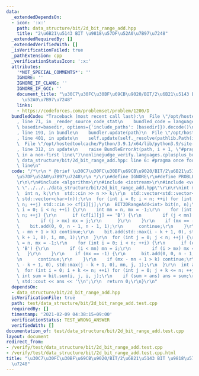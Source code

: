 ```yaml
---
data:
  _extendedDependsOn:
  - icon: ':x:'
    path: data_structure/bit/2d_bit_range_add.hpp
    title: "2\u6B21\u5143 BIT \u9818\u57DF\u52A0\u7B97\u7248"
  _extendedRequiredBy: []
  _extendedVerifiedWith: []
  _isVerificationFailed: true
  _pathExtension: cpp
  _verificationStatusIcon: ':x:'
  attributes:
    '*NOT_SPECIAL_COMMENTS*': ''
    IGNORE: ''
    IGNORE_IF_CLANG: ''
    IGNORE_IF_GCC: ''
    document_title: "\u30C7\u30FC\u30BF\u69CB\u9020/BIT/2\u6B21\u5143 BIT \u9818\u57DF\
      \u52A0\u7B97\u7248"
    links:
    - https://codeforces.com/problemset/problem/1200/D
  bundledCode: "Traceback (most recent call last):\n  File \"/opt/hostedtoolcache/Python/3.9.1/x64/lib/python3.9/site-packages/onlinejudge_verify/documentation/build.py\"\
    , line 71, in _render_source_code_stat\n    bundled_code = language.bundle(stat.path,\
    \ basedir=basedir, options={'include_paths': [basedir]}).decode()\n  File \"/opt/hostedtoolcache/Python/3.9.1/x64/lib/python3.9/site-packages/onlinejudge_verify/languages/cplusplus.py\"\
    , line 193, in bundle\n    bundler.update(path)\n  File \"/opt/hostedtoolcache/Python/3.9.1/x64/lib/python3.9/site-packages/onlinejudge_verify/languages/cplusplus_bundle.py\"\
    , line 401, in update\n    self.update(self._resolve(pathlib.Path(included), included_from=path))\n\
    \  File \"/opt/hostedtoolcache/Python/3.9.1/x64/lib/python3.9/site-packages/onlinejudge_verify/languages/cplusplus_bundle.py\"\
    , line 312, in update\n    raise BundleErrorAt(path, i + 1, \"#pragma once found\
    \ in a non-first line\")\nonlinejudge_verify.languages.cplusplus_bundle.BundleErrorAt:\
    \ data_structure/bit/2d_bit_range_add.hpp: line 6: #pragma once found in a non-first\
    \ line\n"
  code: "/*\r\n * @brief \u30C7\u30FC\u30BF\u69CB\u9020/BIT/2\u6B21\u5143 BIT \u9818\
    \u57DF\u52A0\u7B97\u7248\r\n */\r\n#define IGNORE\r\n#define PROBLEM \"https://codeforces.com/problemset/problem/1200/D\"\
    \r\n\r\n#include <algorithm>\r\n#include <iostream>\r\n#include <vector>\r\n#include\
    \ \"../../../data_structure/bit/2d_bit_range_add.hpp\"\r\n\r\nint main() {\r\n\
    \  int n, k;\r\n  std::cin >> n >> k;\r\n  std::vector<std::vector<char>> cf(n,\
    \ std::vector<char>(n));\r\n  for (int i = 0; i < n; ++i) for (int j = 0; j <\
    \ n; ++j) std::cin >> cf[i][j];\r\n  BIT2DRangeAdd<int> bit(n, n);\r\n  for (int\
    \ i = 0; i < n; ++i) {\r\n    int mn = n, mx = -1;\r\n    for (int j = 0; j <\
    \ n; ++j) {\r\n      if (cf[i][j] == 'B') {\r\n        if (j < mn) mn = j;\r\n\
    \        if (j > mx) mx = j;\r\n      }\r\n    }\r\n    if (mx == -1) {\r\n  \
    \    bit.add(0, 0, n - 1, n - 1, 1);\r\n      continue;\r\n    }\r\n    if (mx\
    \ - mn + 1 > k) continue;\r\n    bit.add(std::max(i - k + 1, 0), std::max(mx -\
    \ k + 1, 0), i, mn, 1);\r\n  }\r\n  for (int j = 0; j < n; ++j) {\r\n    int mn\
    \ = n, mx = -1;\r\n    for (int i = 0; i < n; ++i) {\r\n      if (cf[i][j] ==\
    \ 'B') {\r\n        if (i < mn) mn = i;\r\n        if (i > mx) mx = i;\r\n   \
    \   }\r\n    }\r\n    if (mx == -1) {\r\n      bit.add(0, 0, n - 1, n - 1, 1);\r\
    \n      continue;\r\n    }\r\n    if (mx - mn + 1 > k) continue;\r\n    bit.add(std::max(mx\
    \ - k + 1, 0), std::max(j - k + 1, 0), mn, j, 1);\r\n  }\r\n  int ans = 0;\r\n\
    \  for (int i = 0; i + k <= n; ++i) for (int j = 0; j + k <= n; ++j) {\r\n   \
    \ int sum = bit.sum(i, j, i, j);\r\n    if (sum > ans) ans = sum;\r\n  }\r\n \
    \ std::cout << ans << '\\n';\r\n  return 0;\r\n}\r\n"
  dependsOn:
  - data_structure/bit/2d_bit_range_add.hpp
  isVerificationFile: true
  path: test/data_structure/bit/2d_bit_range_add.test.cpp
  requiredBy: []
  timestamp: '2021-02-09 04:38:15+09:00'
  verificationStatus: TEST_WRONG_ANSWER
  verifiedWith: []
documentation_of: test/data_structure/bit/2d_bit_range_add.test.cpp
layout: document
redirect_from:
- /verify/test/data_structure/bit/2d_bit_range_add.test.cpp
- /verify/test/data_structure/bit/2d_bit_range_add.test.cpp.html
title: "\u30C7\u30FC\u30BF\u69CB\u9020/BIT/2\u6B21\u5143 BIT \u9818\u57DF\u52A0\u7B97\
  \u7248"
---
```

